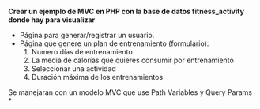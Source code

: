 **Crear un ejemplo de MVC en PHP con la base de datos fitness_activity donde hay para visualizar**

- Página para generar/registrar un usuario.
- Página que genere un plan de entrenamiento (formulario):
  1. Numero días de entrenamiento
  2. La media de calorías que quieres consumir por entrenamiento
  3. Seleccionar una actividad
  4. Duración máxima de los entrenamientos

Se manejaran con un modelo MVC que use Path Variables y Query Params *

